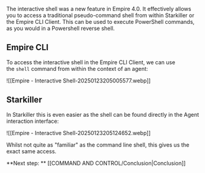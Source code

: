 The interactive shell was a new feature in Empire 4.0. It effectively allows you to access a traditional pseudo-command shell from within Starkiller or the Empire CLI Client. This can be used to execute PowerShell commands, as you would in a Powershell reverse shell.

## Empire CLI

To access the interactive shell in the Empire CLI Client, we can use the `shell` command from within the context of an agent:

![[Empire - Interactive Shell-20250123205005577.webp]]

## Starkiller

In Starkiller this is even easier as the shell can be found directly in the Agent interaction interface:

![[Empire - Interactive Shell-20250123205124652.webp]]

Whilst not quite as "familiar" as the command line shell, this gives us the exact same access.

**Next step: ** [[COMMAND AND CONTROL/Conclusion|Conclusion]]

